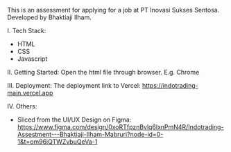 This is an assessment for applying for a job at PT Inovasi Sukses Sentosa. Developed by Bhaktiaji Ilham.

I. Tech Stack:
- HTML
- CSS
- Javascript

II. Getting Started:
Open the html file through browser. E.g. Chrome

III. Deployment:
The deployment link to Vercel: https://indotrading-main.vercel.app

IV. Others:
- Sliced from the UI/UX Design on Figma:
https://www.figma.com/design/0xoRTfpznBvlq6lxnPmN4R/Indotrading-Assestment---Bhaktiaji-Ilham-Mabruri?node-id=0-1&t=om96iQTWZvbuQeVa-1
